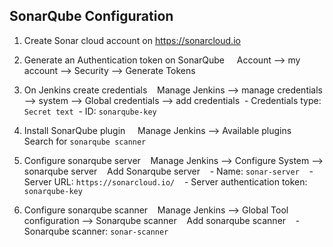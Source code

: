 ## SonarQube Configuration 

1. Create Sonar cloud account on https://sonarcloud.io
2. Generate an Authentication token on SonarQube
    Account --> my account --> Security --> Generate Tokens 

3. On Jenkins create credentials 
   Manage Jenkins --> manage credentials --> system --> Global credentials --> add credentials
 - Credentials type: `Secret text`
 - ID: `sonarqube-key`

4. Install SonarQube plugin
    Manage Jenkins --> Available plugins 
    Search for `sonarqube scanner`

5. Configure sonarqube server 
   Manage Jenkins --> Configure System --> sonarqube server 
   Add Sonarqube server 
   - Name: `sonar-server`
   - Server URL: `https://sonarcloud.io/`
   - Server authentication token: `sonarqube-key`

6. Configure sonarqube scanner 
   Manage Jenkins --> Global Tool configuration --> Sonarqube scanner 
   Add sonarqube scanner 
   - Sonarqube scanner: `sonar-scanner`